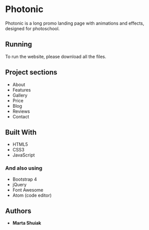 # Photonic

Photonic is a long promo landing page with animations and effects, designed for photoschool.

## Running

To run the website, please download all the files.

## Project sections

* About
* Features
* Gallery
* Price
* Blog
* Reviews
* Contact

## Built With

* HTML5
* CSS3
* JavaScript

### And also using

* Bootstrap 4
* jQuery
* Font Awesome
* Atom (code editor)

## Authors

* **Marta Shuiak** 
